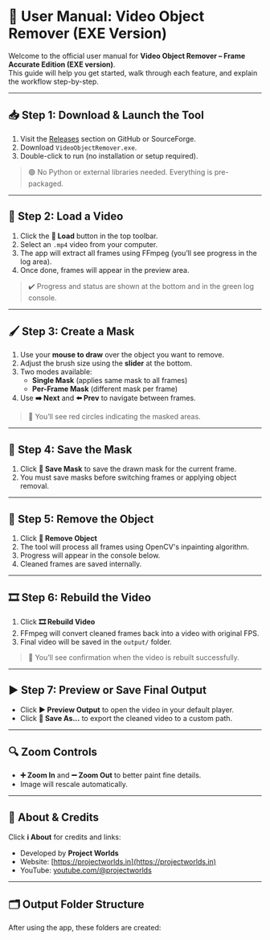 # 📘 User Manual: Video Object Remover (EXE Version)

Welcome to the official user manual for **Video Object Remover – Frame Accurate Edition (EXE version)**.  
This guide will help you get started, walk through each feature, and explain the workflow step-by-step.

---

## 📥 Step 1: Download & Launch the Tool

1. Visit the [Releases](https://github.com/your-username/video-object-remover/releases) section on GitHub or SourceForge.
2. Download `VideoObjectRemover.exe`.
3. Double-click to run (no installation or setup required).

> 🟢 No Python or external libraries needed. Everything is pre-packaged.

---

## 🎥 Step 2: Load a Video

1. Click the **📂 Load** button in the top toolbar.
2. Select an `.mp4` video from your computer.
3. The app will extract all frames using FFmpeg (you’ll see progress in the log area).
4. Once done, frames will appear in the preview area.

> ✔️ Progress and status are shown at the bottom and in the green log console.

---

## 🖌️ Step 3: Create a Mask

1. Use your **mouse to draw** over the object you want to remove.
2. Adjust the brush size using the **slider** at the bottom.
3. Two modes available:
   - **Single Mask** (applies same mask to all frames)
   - **Per-Frame Mask** (different mask per frame)
4. Use **➡️ Next** and **⬅️ Prev** to navigate between frames.

> 📝 You’ll see red circles indicating the masked areas.

---

## 💾 Step 4: Save the Mask

1. Click **📅 Save Mask** to save the drawn mask for the current frame.
2. You must save masks before switching frames or applying object removal.

---

## 🧠 Step 5: Remove the Object

1. Click **🧹 Remove Object**
2. The tool will process all frames using OpenCV's inpainting algorithm.
3. Progress will appear in the console below.
4. Cleaned frames are saved internally.

---

## 🎞️ Step 6: Rebuild the Video

1. Click **🎞️ Rebuild Video**
2. FFmpeg will convert cleaned frames back into a video with original FPS.
3. Final video will be saved in the `output/` folder.

> 🥳 You’ll see confirmation when the video is rebuilt successfully.

---

## ▶️ Step 7: Preview or Save Final Output

- Click **▶️ Preview Output** to open the video in your default player.
- Click **📅 Save As...** to export the cleaned video to a custom path.

---

## 🔍 Zoom Controls

- **➕ Zoom In** and **➖ Zoom Out** to better paint fine details.
- Image will rescale automatically.

---

## 📢 About & Credits

Click **ℹ️ About** for credits and links:

- Developed by **Project Worlds**
- Website: [https://projectworlds.in](https://projectworlds.in)
- YouTube: [youtube.com/@projectworlds](https://youtube.com/@projectworlds)

---

## 🗂 Output Folder Structure

After using the app, these folders are created:

